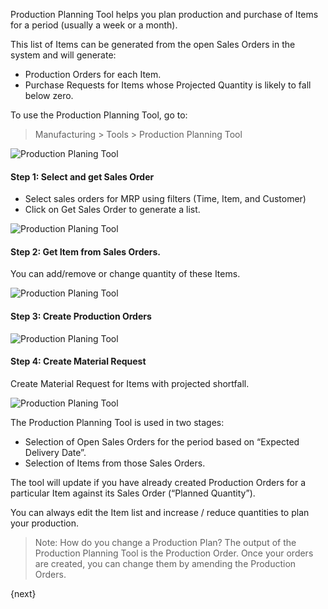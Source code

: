 Production Planning Tool helps you plan production and purchase of Items for a
period (usually a week or a month).

This list of Items can be generated from the open Sales Orders in the system
and will generate:

  * Production Orders for each Item.
  * Purchase Requests for Items whose Projected Quantity is likely to fall below zero.

To use the Production Planning Tool, go to:

> Manufacturing > Tools > Production Planning Tool

<img class="screenshot" alt="Production Planing Tool" src="/assets/manual_erpnext_com/img/manufacturing/ppt.png">



#### Step 1: Select and get Sales Order

* Select sales orders for MRP using filters (Time, Item, and Customer)
* Click on Get Sales Order to generate a list.

<img class="screenshot" alt="Production Planing Tool" src="/assets/manual_erpnext_com/img/manufacturing/ppt-get-sales-orders.png">



#### Step 2: Get Item from Sales Orders.

You can add/remove or change quantity of these Items.

<img class="screenshot" alt="Production Planing Tool" src="/assets/manual_erpnext_com/img/manufacturing/ppt-get-item.png">

#### Step 3: Create Production Orders

<img class="screenshot" alt="Production Planing Tool" src="/assets/manual_erpnext_com/img/manufacturing/ppt-create-production-order.png">



#### Step 4: Create Material Request

Create Material Request for Items with projected shortfall.

<img class="screenshot" alt="Production Planing Tool" src="/assets/manual_erpnext_com/img/manufacturing/ppt-create-material-request.png">



The Production Planning Tool is used in two stages:

  * Selection of Open Sales Orders for the period based on “Expected Delivery Date”.
  * Selection of Items from those Sales Orders.

The tool will update if you have already created Production Orders for a
particular Item against its Sales Order (“Planned Quantity”).

You can always edit the Item list and increase / reduce quantities to plan
your production.

> Note: How do you change a Production Plan? The output of the Production
Planning Tool is the Production Order. Once your orders are created, you can
change them by amending the Production Orders.

{next}
